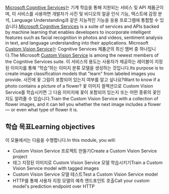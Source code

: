 <span data-ttu-id="69cb9-101">[Microsoft Cognitive Services](https://azure.microsoft.com/services/cognitive-services/ "Microsoft Cognitive Services")는 기계 학습을 통해 지원되는 서비스 및 API 제품군이며, 이 서비스를 사용하면 개발자가 사진 및 비디오의 얼굴 인식 기능, 텍스트에 감정 분석, Language Understanding과 같은 지능적인 기능을 응용 프로그램에 통합할 수 있습니다.</span><span class="sxs-lookup"><span data-stu-id="69cb9-101">[Microsoft Cognitive Services](https://azure.microsoft.com/services/cognitive-services/ "Microsoft Cognitive Services") is a suite of services and APIs backed by machine learning that enables developers to incorporate intelligent features such as facial recognition in photos and videos, sentiment analysis in text, and language understanding into their applications.</span></span> <span data-ttu-id="69cb9-102">Microsoft [Custom Vision Service](https://azure.microsoft.com/services/cognitive-services/custom-vision-service/)는 Cognitive Services 제품군의 최신 멤버 중 하나입니다.</span><span class="sxs-lookup"><span data-stu-id="69cb9-102">The Microsoft [Custom Vision Service](https://azure.microsoft.com/services/cognitive-services/custom-vision-service/) is among the newest members of the Cognitive Services suite.</span></span> <span data-ttu-id="69cb9-103">이 서비스의 용도는 사용자가 제공하는 레이블이 지정된 이미지를 통해 “학습”하는 이미지 분류 모델을 생성하는 것입니다.</span><span class="sxs-lookup"><span data-stu-id="69cb9-103">Its purpose is to create image classification models that "learn" from labeled images you provide.</span></span> <span data-ttu-id="69cb9-104">사진에 꽃 그림이 포함되어 있는지 여부를 알고 싶나요?</span><span class="sxs-lookup"><span data-stu-id="69cb9-104">Want to know if a photo contains a picture of a flower?</span></span> <span data-ttu-id="69cb9-105">꽃 이미지 컬렉션으로 Custom Vision Service를 학습시키면 그 다음 이미지에 꽃이 포함되어 있는지 또는 어떤 종류의 꽃인지도 알려줄 수 있습니다.</span><span class="sxs-lookup"><span data-stu-id="69cb9-105">Train the Custom Vision Service with a collection of flower images, and it can tell you whether the next image includes a flower — or even what type of flower it is.</span></span>

## <a name="learning-objectives"></a><span data-ttu-id="69cb9-106">학습 목표</span><span class="sxs-lookup"><span data-stu-id="69cb9-106">Learning objectives</span></span>

<span data-ttu-id="69cb9-107">이 모듈에서는 다음을 수행합니다.</span><span class="sxs-lookup"><span data-stu-id="69cb9-107">In this module, you will:</span></span>

- <span data-ttu-id="69cb9-108">Custom Vision Service 프로젝트 만들기</span><span class="sxs-lookup"><span data-stu-id="69cb9-108">Create a Custom Vision Service project</span></span>
- <span data-ttu-id="69cb9-109">태그 지정된 이미지로 Custom Vision Service 모델 학습시키기</span><span class="sxs-lookup"><span data-stu-id="69cb9-109">Train a Custom Vision Service model with tagged images</span></span>
- <span data-ttu-id="69cb9-110">Custom Vision Service 모델 테스트</span><span class="sxs-lookup"><span data-stu-id="69cb9-110">Test a Custom Vision Service model</span></span>
- <span data-ttu-id="69cb9-111">HTTP를 통해 사용자 지정 모델의 예측 엔드포인트 호출</span><span class="sxs-lookup"><span data-stu-id="69cb9-111">Call your custom model's prediction endpoint over HTTP</span></span> 